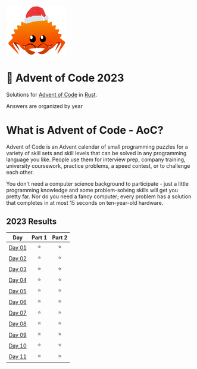 <img src="./.assets/christmas_ferris.png" width="164">

# 🎄 Advent of Code 2023

Solutions for [Advent of Code](https://adventofcode.com/) in [Rust](https://www.rust-lang.org/).

Answers are organized by year

# What is Advent of Code - AoC?

Advent of Code is an Advent calendar of small programming puzzles for a variety of skill sets and skill levels that can be solved in any programming language you like. People use them for interview prep, company training, university coursework, practice problems, a speed contest, or to challenge each other.

You don't need a computer science background to participate - just a little programming knowledge and some problem-solving skills will get you pretty far. Nor do you need a fancy computer; every problem has a solution that completes in at most 15 seconds on ten-year-old hardware.

<!--- advent_readme_stars table --->
## 2023 Results

| Day | Part 1 | Part 2 |
| :---: | :---: | :---: |
| [Day 01](https://adventofcode.com/2023/day/1) | ⭐ | ⭐ |
| [Day 02](https://adventofcode.com/2023/day/2) | ⭐ | ⭐ |
| [Day 03](https://adventofcode.com/2023/day/3) | ⭐ | ⭐ |
| [Day 04](https://adventofcode.com/2023/day/4) | ⭐ | ⭐ |
| [Day 05](https://adventofcode.com/2023/day/5) | ⭐ | ⭐ |
| [Day 06](https://adventofcode.com/2023/day/6) | ⭐ | ⭐ |
| [Day 07](https://adventofcode.com/2023/day/7) | ⭐ | ⭐ |
| [Day 08](https://adventofcode.com/2023/day/8) | ⭐ | ⭐ |
| [Day 09](https://adventofcode.com/2023/day/9) | ⭐ | ⭐ |
| [Day 10](https://adventofcode.com/2023/day/10) | ⭐ | ⭐ |
| [Day 11](https://adventofcode.com/2023/day/11) | ⭐ | ⭐ |
<!--- advent_readme_stars table --->
